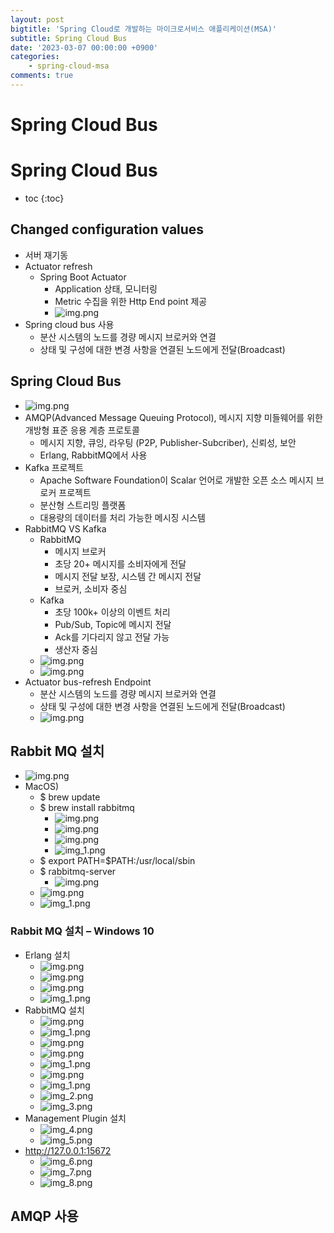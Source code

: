 ```yaml
---
layout: post
bigtitle: 'Spring Cloud로 개발하는 마이크로서비스 애플리케이션(MSA)'
subtitle: Spring Cloud Bus
date: '2023-03-07 00:00:00 +0900'
categories:
    - spring-cloud-msa
comments: true
---
```


# Spring Cloud Bus

# Spring Cloud Bus
* toc
{:toc}

## Changed configuration values
+ 서버 재기동
+ Actuator refresh
  + Spring Boot Actuator
    + Application 상태, 모니터링
    + Metric 수집을 위한 Http End point 제공
    + ![img.png](../../../../assets/img/spring-cloud-msa/Configuration-Service13.png)
+ Spring cloud bus 사용
  + 분산 시스템의 노드를 경량 메시지 브로커와 연결
  + 상태 및 구성에 대한 변경 사항을 연결된 노드에게 전달(Broadcast)

## Spring Cloud Bus
+ ![img.png](../../../../assets/img/spring-cloud-msa/Spring-Cloud-Bus.png)
+ AMQP(Advanced Message Queuing Protocol), 메시지 지향 미들웨어를 위한 개방형 표준 응용 계층 프로토콜
  + 메시지 지향, 큐잉, 라우팅 (P2P, Publisher-Subcriber), 신뢰성, 보안
  + Erlang, RabbitMQ에서 사용
+ Kafka 프로젝트
  + Apache Software Foundation이 Scalar 언어로 개발한 오픈 소스 메시지 브로커 프로젝트
  + 분산형 스트리밍 플랫폼
  + 대용량의 데이터를 처리 가능한 메시징 시스템
+ RabbitMQ VS Kafka
  + RabbitMQ
    + 메시지 브로커
    + 초당 20+ 메시지를 소비자에게 전달
    + 메시지 전달 보장, 시스템 간 메시지 전달
    + 브로커, 소비자 중심 
  + Kafka
    + 초당 100k+ 이상의 이벤트 처리
    + Pub/Sub, Topic에 메시지 전달 
    + Ack를 기다리지 않고 전달 가능
    + 생산자 중심 
  + ![img.png](../../../../assets/img/spring-cloud-msa/Spring-Cloud-Bus2.png)
  + ![img.png](../../../../assets/img/spring-cloud-msa/Spring-Cloud-Bus3.png)
+ Actuator bus-refresh Endpoint
  + 분산 시스템의 노드를 경량 메시지 브로커와 연결
  + 상태 및 구성에 대한 변경 사항을 연결된 노드에게 전달(Broadcast)
  + ![img.png](../../../../assets/img/spring-cloud-msa/Spring-Cloud-Bus4.png)

## Rabbit MQ 설치
+ ![img.png](../../../../assets/img/spring-cloud-msa/Spring-Cloud-Bus5.png)
+ MacOS)
  + $ brew update
  + $ brew install rabbitmq
    + ![img.png](../../../../assets/img/spring-cloud-msa/Spring-Cloud-Bus6.png)
    + ![img.png](../../../../assets/img/spring-cloud-msa/Spring-Cloud-Bus7.png)
    + ![img.png](../../../../assets/img/spring-cloud-msa/Spring-Cloud-Bus8.png)
    + ![img_1.png](../../../../assets/img/spring-cloud-msa/Spring-Cloud-Bus9.png)
  + $ export PATH=$PATH:/usr/local/sbin
  + $ rabbitmq-server
    + ![img.png](../../../../assets/img/spring-cloud-msa/Spring-Cloud-Bus10.png)
  + ![img.png](../../../../assets/img/spring-cloud-msa/Spring-Cloud-Bus11.png)
  + ![img_1.png](../../../../assets/img/spring-cloud-msa/Spring-Cloud-Bus12.png)

### Rabbit MQ 설치 – Windows 10
+ Erlang 설치
  + ![img.png](../../../../assets/img/spring-cloud-msa/Spring-Cloud-Bus13.png)
  + ![img.png](../../../../assets/img/spring-cloud-msa/Spring-Cloud-Bus14.png)
  + ![img.png](../../../../assets/img/spring-cloud-msa/Spring-Cloud-Bus15.png)
  + ![img_1.png](../../../../assets/img/spring-cloud-msa/Spring-Cloud-Bus16.png)
+ RabbitMQ 설치
  + ![img.png](../../../../assets/img/spring-cloud-msa/Spring-Cloud-Bus17.png)
  + ![img_1.png](../../../../assets/img/spring-cloud-msa/Spring-Cloud-Bus18.png)
  + ![img.png](../../../../assets/img/spring-cloud-msa/Spring-Cloud-Bus19.png)
  + ![img.png](../../../../assets/img/spring-cloud-msa/Spring-Cloud-Bus20.png)
  + ![img_1.png](../../../../assets/img/spring-cloud-msa/Spring-Cloud-Bus21.png)
  + ![img.png](../../../../assets/img/spring-cloud-msa/Spring-Cloud-Bus22.png)
  + ![img_1.png](../../../../assets/img/spring-cloud-msa/Spring-Cloud-Bus23.png)
  + ![img_2.png](../../../../assets/img/spring-cloud-msa/Spring-Cloud-Bus24.png)
  + ![img_3.png](../../../../assets/img/spring-cloud-msa/Spring-Cloud-Bus25.png)
+ Management Plugin 설치
  + ![img_4.png](../../../../assets/img/spring-cloud-msa/Spring-Cloud-Bus26.png)
  + ![img_5.png](../../../../assets/img/spring-cloud-msa/Spring-Cloud-Bus27.png)
+ http://127.0.0.1:15672
  + ![img_6.png](../../../../assets/img/spring-cloud-msa/Spring-Cloud-Bus28.png)
  + ![img_7.png](../../../../assets/img/spring-cloud-msa/Spring-Cloud-Bus29.png)
  + ![img_8.png](../../../../assets/img/spring-cloud-msa/Spring-Cloud-Bus30.png)
  
## AMQP 사용
